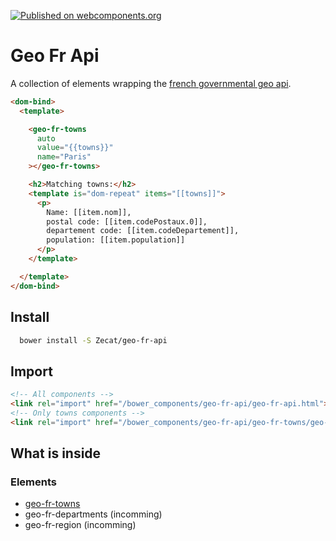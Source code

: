 [![Published on webcomponents.org](https://img.shields.io/badge/webcomponents.org-published-blue.svg)](https://www.webcomponents.org/element/Zecat/geo-fr-api)

# Geo Fr Api

A collection of elements wrapping the [french governmental geo api](https://api.gouv.fr/api/api-geo.html).

<!--
```
<custom-element-demo height="200">
<template>
<link rel="import" href="geo-fr-towns/geo-fr-towns.html">
<next-code-block></next-code-block>
</template>
</custom-element-demo>
```
-->
```html
<dom-bind>
  <template>

    <geo-fr-towns
      auto
      value="{{towns}}"
      name="Paris"
    ></geo-fr-towns>

    <h2>Matching towns:</h2>
    <template is="dom-repeat" items="[[towns]]">
      <p>
        Name: [[item.nom]],
        postal code: [[item.codePostaux.0]],
        departement code: [[item.codeDepartement]],
        population: [[item.population]]
      </p>
    </template>

  </template>
</dom-bind>
```

## Install

```bash
  bower install -S Zecat/geo-fr-api
```

## Import

```html
<!-- All components -->
<link rel="import" href="/bower_components/geo-fr-api/geo-fr-api.html">
<!-- Only towns components -->
<link rel="import" href="/bower_components/geo-fr-api/geo-fr-towns/geo-fr-towns.html">
```

## What is inside

### Elements

- [geo-fr-towns](/geo-fr-towns)
- geo-fr-departments (incomming)
- geo-fr-region (incomming)
